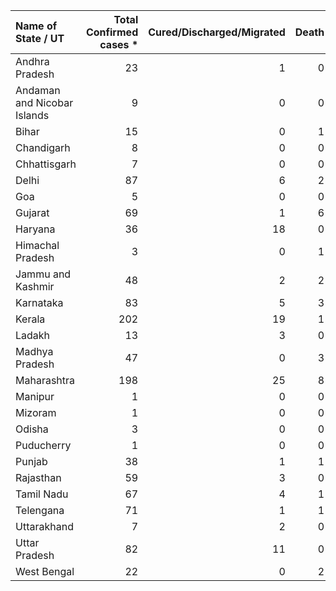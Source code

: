 | Name of State / UT          |   Total Confirmed cases * |   Cured/Discharged/Migrated |   Death |
|:----------------------------|--------------------------:|----------------------------:|--------:|
| Andhra Pradesh              |                        23 |                           1 |       0 |
| Andaman and Nicobar Islands |                         9 |                           0 |       0 |
| Bihar                       |                        15 |                           0 |       1 |
| Chandigarh                  |                         8 |                           0 |       0 |
| Chhattisgarh                |                         7 |                           0 |       0 |
| Delhi                       |                        87 |                           6 |       2 |
| Goa                         |                         5 |                           0 |       0 |
| Gujarat                     |                        69 |                           1 |       6 |
| Haryana                     |                        36 |                          18 |       0 |
| Himachal Pradesh            |                         3 |                           0 |       1 |
| Jammu and Kashmir           |                        48 |                           2 |       2 |
| Karnataka                   |                        83 |                           5 |       3 |
| Kerala                      |                       202 |                          19 |       1 |
| Ladakh                      |                        13 |                           3 |       0 |
| Madhya Pradesh              |                        47 |                           0 |       3 |
| Maharashtra                 |                       198 |                          25 |       8 |
| Manipur                     |                         1 |                           0 |       0 |
| Mizoram                     |                         1 |                           0 |       0 |
| Odisha                      |                         3 |                           0 |       0 |
| Puducherry                  |                         1 |                           0 |       0 |
| Punjab                      |                        38 |                           1 |       1 |
| Rajasthan                   |                        59 |                           3 |       0 |
| Tamil Nadu                  |                        67 |                           4 |       1 |
| Telengana                   |                        71 |                           1 |       1 |
| Uttarakhand                 |                         7 |                           2 |       0 |
| Uttar Pradesh               |                        82 |                          11 |       0 |
| West Bengal                 |                        22 |                           0 |       2 |